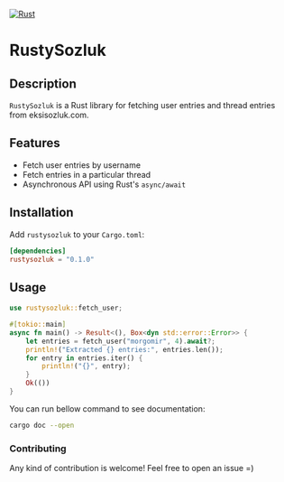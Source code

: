 [![Rust](https://github.com/altunenes/rustysozluk/actions/workflows/rust.yml/badge.svg)](https://github.com/altunenes/rustysozluk/actions/workflows/rust.yml)


# RustySozluk

## Description

`RustySozluk` is a Rust library for fetching user entries and thread entries from eksisozluk.com.

## Features

- Fetch user entries by username
- Fetch entries in a particular thread
- Asynchronous API using Rust's `async/await`

## Installation

Add `rustysozluk` to your `Cargo.toml`:

```toml
[dependencies]
rustysozluk = "0.1.0"
```

## Usage

```rust
use rustysozluk::fetch_user;

#[tokio::main]
async fn main() -> Result<(), Box<dyn std::error::Error>> {
    let entries = fetch_user("morgomir", 4).await?;
    println!("Extracted {} entries:", entries.len());
    for entry in entries.iter() {
        println!("{}", entry);
    }
    Ok(())
}
```
You can run bellow command to see documentation:
```bash
cargo doc --open
```


### Contributing

Any kind of contribution is welcome! Feel free to open an issue =)